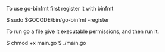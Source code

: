 To use go-binfmt first register it with binfmt

$ sudo $GOCODE/bin/go-binfmt -register

To run go a file give it executable permissions, and then run it.

$ chmod +x main.go
$ ./main.go
